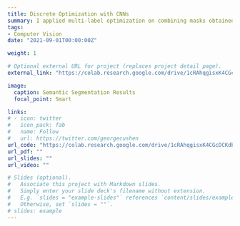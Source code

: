 ```yaml
---
title: Discrete Optimization with CNNs
summary: I applied multi-label optimization on combining masks obtained from single-class classifiers. This method gives non-trivial improvements to semantic segmentation results comparing to standard "overlap-small" method in combining single-class masks.
tags:
- Computer Vision
date: "2021-09-01T00:00:00Z"

weight: 1

# Optional external URL for project (replaces project detail page).
external_link: "https://colab.research.google.com/drive/1cRAhqgisxK4CGcDCKdbKcx03a5mNSdq9?usp=sharing"

image:
  caption: Semantic Segmentation Results
  focal_point: Smart

links:
# - icon: twitter
#   icon_pack: fab
#   name: Follow
#   url: https://twitter.com/georgecushen
url_code: "https://colab.research.google.com/drive/1cRAhqgisxK4CGcDCKdbKcx03a5mNSdq9?usp=sharing"
url_pdf: ""
url_slides: ""
url_video: ""

# Slides (optional).
#   Associate this project with Markdown slides.
#   Simply enter your slide deck's filename without extension.
#   E.g. `slides = "example-slides"` references `content/slides/example-slides.md`.
#   Otherwise, set `slides = ""`.
# slides: example
---
```

